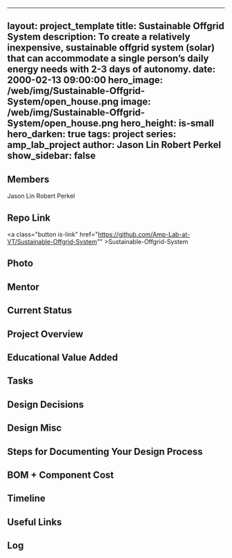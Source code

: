 
---
layout: project_template
title: Sustainable Offgrid System
description: To create a relatively inexpensive, sustainable offgrid system (solar) that can accommodate a single person’s daily energy needs with 2-3 days of autonomy.
date: 2000-02-13 09:00:00
hero_image: /web/img/Sustainable-Offgrid-System/open_house.png
image: /web/img/Sustainable-Offgrid-System/open_house.png
hero_height: is-small
hero_darken: true
tags: project
series: amp_lab_project
author: Jason Lin
Robert Perkel
show_sidebar: false
---



## Members
Jason Lin
Robert Perkel

## Repo Link
<a class="button is-link" href="https://github.com/Amp-Lab-at-VT/Sustainable-Offgrid-System"" >Sustainable-Offgrid-System</a>

## Photo

## Mentor

## Current Status

## Project Overview


## Educational Value Added


## Tasks

## Design Decisions

## Design Misc

## Steps for Documenting Your Design Process

## BOM + Component Cost

## Timeline

## Useful Links

## Log
            